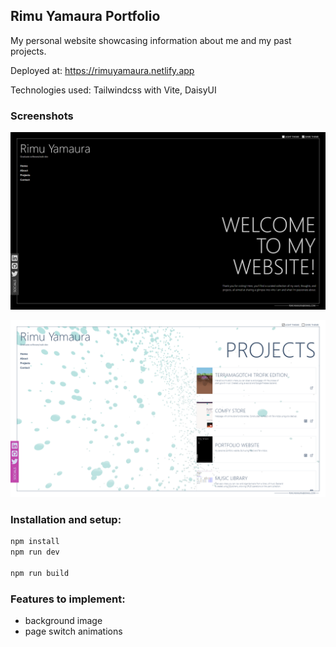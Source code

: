 ## Rimu Yamaura Portfolio

My personal website showcasing information about me and my past projects.

Deployed at: https://rimuyamaura.netlify.app

Technologies used: Tailwindcss with Vite, DaisyUI

### Screenshots

![RY Portfolio](/src/assets/portfolio.png)

![RY Portfolio](/src/assets/portfolioLight.png)

### Installation and setup:

```sh
npm install
npm run dev

npm run build
```

### Features to implement:

- background image
- page switch animations
